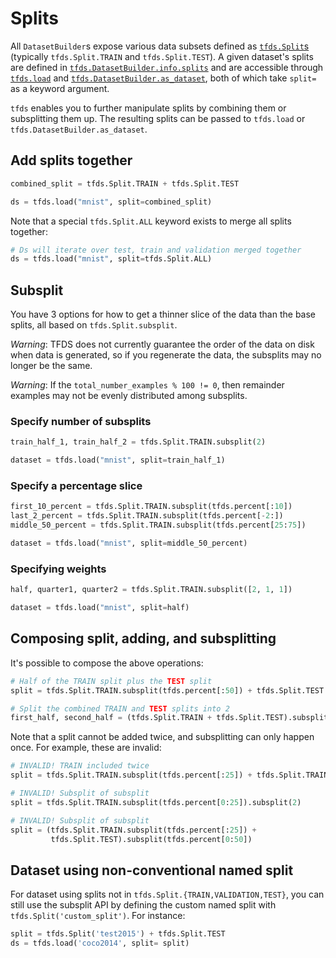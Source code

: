 # Splits

All `DatasetBuilder`s expose various data subsets defined as
[`tfds.Split`s](api_docs/python/tfds/Split.md)
(typically `tfds.Split.TRAIN` and `tfds.Split.TEST`). A given dataset's
splits are defined in
[`tfds.DatasetBuilder.info.splits`](api_docs/python/tfds/core/DatasetBuilder.md#info)
and are accessible through
[`tfds.load`](api_docs/python/tfds/load.md)
and
[`tfds.DatasetBuilder.as_dataset`](api_docs/python/tfds/core/DatasetBuilder.md#as_dataset),
both of which take `split=` as a keyword argument.

`tfds` enables you to further manipulate splits by combining them or
subsplitting them up. The resulting splits can be passed to `tfds.load` or
`tfds.DatasetBuilder.as_dataset`.

## Add splits together

```py
combined_split = tfds.Split.TRAIN + tfds.Split.TEST

ds = tfds.load("mnist", split=combined_split)
```

Note that a special `tfds.Split.ALL` keyword exists to merge all splits
together:

```py
# Ds will iterate over test, train and validation merged together
ds = tfds.load("mnist", split=tfds.Split.ALL)
```

## Subsplit

You have 3 options for how to get a thinner slice of the data than the
base splits, all based on `tfds.Split.subsplit`.

*Warning*: TFDS does not currently guarantee the order of the data on disk when
data is generated, so if you regenerate the data, the subsplits may no longer be
the same.

*Warning*: If the `total_number_examples % 100 != 0`, then remainder examples
may not be evenly distributed among subsplits.

### Specify number of subsplits

```py
train_half_1, train_half_2 = tfds.Split.TRAIN.subsplit(2)

dataset = tfds.load("mnist", split=train_half_1)
```

### Specify a percentage slice

```py
first_10_percent = tfds.Split.TRAIN.subsplit(tfds.percent[:10])
last_2_percent = tfds.Split.TRAIN.subsplit(tfds.percent[-2:])
middle_50_percent = tfds.Split.TRAIN.subsplit(tfds.percent[25:75])

dataset = tfds.load("mnist", split=middle_50_percent)
```

### Specifying weights

```py
half, quarter1, quarter2 = tfds.Split.TRAIN.subsplit([2, 1, 1])

dataset = tfds.load("mnist", split=half)
```

## Composing split, adding, and subsplitting

It's possible to compose the above operations:

```py
# Half of the TRAIN split plus the TEST split
split = tfds.Split.TRAIN.subsplit(tfds.percent[:50]) + tfds.Split.TEST

# Split the combined TRAIN and TEST splits into 2
first_half, second_half = (tfds.Split.TRAIN + tfds.Split.TEST).subsplit(2)
```

Note that a split cannot be added twice, and subsplitting can only happen once.
For example, these are invalid:

```py
# INVALID! TRAIN included twice
split = tfds.Split.TRAIN.subsplit(tfds.percent[:25]) + tfds.Split.TRAIN

# INVALID! Subsplit of subsplit
split = tfds.Split.TRAIN.subsplit(tfds.percent[0:25]).subsplit(2)

# INVALID! Subsplit of subsplit
split = (tfds.Split.TRAIN.subsplit(tfds.percent[:25]) +
         tfds.Split.TEST).subsplit(tfds.percent[0:50])
```

## Dataset using non-conventional named split

For dataset using splits not in `tfds.Split.{TRAIN,VALIDATION,TEST}`, you can
still use the subsplit API by defining the custom named split with
`tfds.Split('custom_split')`. For instance:

```py
split = tfds.Split('test2015') + tfds.Split.TEST
ds = tfds.load('coco2014', split= split)
```
